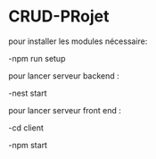 # CRUD-PRojet
pour installer les modules nécessaire:

-npm run setup


pour lancer serveur backend :

-nest start


pour lancer serveur front end :

-cd client


-npm start
